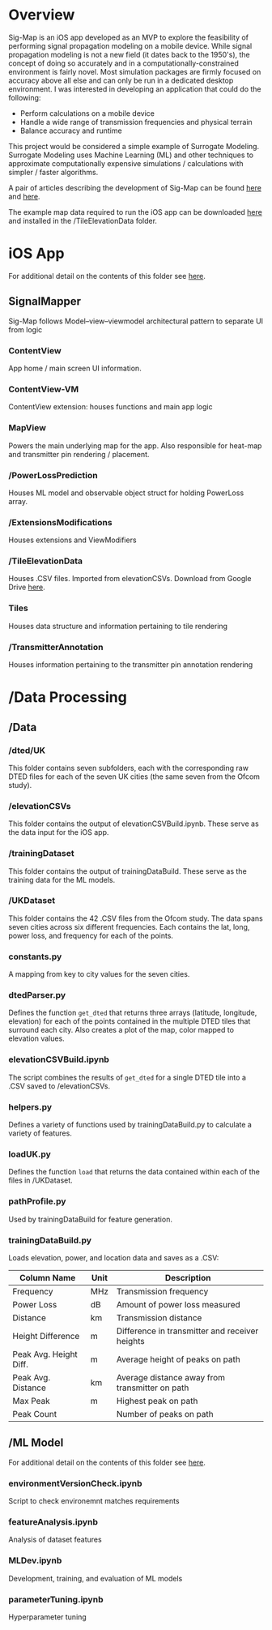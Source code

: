 # Overview
Sig-Map is an iOS app developed as an MVP to explore the feasibility of performing signal propagation modeling on a mobile device. While signal propagation modeling is not a new field (it dates back to the 1950's), the concept of doing so accurately and in a computationally-constrained environment is fairly novel. Most simulation packages are firmly focused on accuracy above all else and can only be run in a dedicated desktop environment. I was interested in developing an application that could do the following:
* Perform calculations on a mobile device
* Handle a wide range of transmission frequencies and physical terrain
* Balance accuracy and runtime

This project would be considered a simple example of Surrogate Modeling. Surrogate Modeling uses Machine Learning (ML) and other techniques to approximate computationally expensive simulations / calculations with simpler / faster algorithms.

A pair of articles describing the development of Sig-Map can be found [here](https://medium.com/@quill.giro0l/developing-a-surrogate-modeling-based-signal-propagation-model-1010cf4f85e8) and [here](https://medium.com/@quill.giro0l/ios-on-device-signal-propagation-modeling-5987eae60aa2).  

The example map data required to run the iOS app can be downloaded [here](https://drive.google.com/drive/folders/1CzM30kBMjmx7pSHBKRhcDSdEZj0B2_Uy?usp=share_link) and installed in the /TileElevationData folder.

# iOS App
For additional detail on the contents of this folder see [here](https://medium.com/@quill.giro0l/ios-on-device-signal-propagation-modeling-5987eae60aa2).

## SignalMapper
Sig-Map follows Model–view–viewmodel architectural pattern to separate UI from logic
### ContentView
App home / main screen UI information. 
### ContentView-VM
ContentView extension: houses functions and main app logic
### MapView
Powers the main underlying map for the app. Also responsible for heat-map and transmitter pin rendering / placement.

### /PowerLossPrediction
Houses ML model and observable object struct for holding PowerLoss array.
### /ExtensionsModifications
Houses extensions and ViewModifiers 
### /TileElevationData
Houses .CSV files. Imported from elevationCSVs. Download from Google Drive [here](https://drive.google.com/drive/folders/1CzM30kBMjmx7pSHBKRhcDSdEZj0B2_Uy?usp=share_link).
### Tiles
Houses data structure and information pertaining to tile rendering
### /TransmitterAnnotation
Houses information pertaining to the transmitter pin annotation rendering

# /Data Processing

## /Data
### /dted/UK
This folder contains seven subfolders, each with the corresponding raw DTED files for each of the seven UK cities (the same seven from the Ofcom study).
### /elevationCSVs
This folder contains the output of elevationCSVBuild.ipynb. These serve as the data input for the iOS app.
### /trainingDataset
This folder contains the output of trainingDataBuild. These serve as the training data for the ML models.
### /UKDataset
This folder contains the 42 .CSV files from the Ofcom study. The data spans seven cities across six different frequencies. Each contains the lat, long, power loss, and frequency for each of the points.

### constants.py
A mapping from key to city values for the seven cities.
### dtedParser.py
Defines the function `get_dted` that returns three arrays (latitude, longitude, elevation) for each of the points contained in the multiple DTED tiles that surround each city. Also creates a plot of the map, color mapped to elevation values.
### elevationCSVBuild.ipynb
The script combines the results of `get_dted` for a single DTED tile into a .CSV saved to /elevationCSVs.
### helpers.py
Defines a variety of functions used by trainingDataBuild.py to calculate a variety of features.
### loadUK.py
Defines the function `load` that returns the data contained within each of the files in /UKDataset.

### pathProfile.py
Used by trainingDataBuild for feature generation.
### trainingDataBuild.py
Loads elevation, power, and location data and saves as a .CSV:


| Column Name            | Unit | Description                                    |
| ---------------------- | ---- | ---------------------------------------------- |
| Frequency              | MHz  | Transmission frequency                         |
| Power Loss             | dB   | Amount of power loss measured                  |
| Distance               | km   | Transmission distance                          |
| Height Difference      | m    | Difference in transmitter and receiver heights |
| Peak Avg. Height Diff. | m    | Average height of peaks on path                |
| Peak Avg. Distance     | km   | Average distance away from transmitter on path |
| Max Peak               | m    | Highest peak on path                           |
| Peak Count             |      | Number of peaks on path                        |


## /ML Model
For additional detail on the contents of this folder see [here](https://medium.com/@quill.giro0l/developing-a-surrogate-modeling-based-signal-propagation-model-1010cf4f85e8).
### environmentVersionCheck.ipynb
Script to check environemnt matches requirements
### featureAnalysis.ipynb
Analysis of dataset features
### MLDev.ipynb
Development, training, and evaluation of ML models
### parameterTuning.ipynb
Hyperparameter tuning

